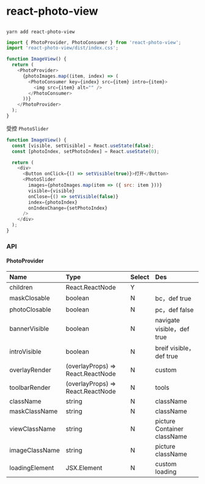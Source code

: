# react-photo-view




## 

    yarn add react-photo-view



```js
import { PhotoProvider, PhotoConsumer } from 'react-photo-view';
import 'react-photo-view/dist/index.css';

function ImageView() {
  return (
    <PhotoProvider>
      {photoImages.map((item, index) => (
        <PhotoConsumer key={index} src={item} intro={item}>
          <img src={item} alt="" />
        </PhotoConsumer>
      ))}
    </PhotoProvider>
  );
}
```

受控 `PhotoSlider`

```js
function ImageView() {
  const [visible, setVisible] = React.useState(false);
  const [photoIndex, setPhotoIndex] = React.useState(0);

  return (
    <div>
      <Button onClick={() => setVisible(true)}>打开</Button>
      <PhotoSlider
        images={photoImages.map(item => ({ src: item }))}
        visible={visible}
        onClose={() => setVisible(false)}
        index={photoIndex}
        onIndexChange={setPhotoIndex}
      />
    </div>
  );
}
```

### API

#### PhotoProvider

| Name           | Type                              | Select | Des                       |
| :------------- | :-------------------------------- | :--- | :------------------------- |
| children       | React.ReactNode                   | Y   |                            |
| maskClosable   | boolean                           | N   | bc，def true  |
| photoClosable  | boolean                           | N   | pc，def false |
| bannerVisible  | boolean                           | N   | navigate visible，def true  |
| introVisible   | boolean                           | N   | breif visible，def true    |
| overlayRender  | (overlayProps) => React.ReactNode | N   | custom                 |
| toolbarRender  | (overlayProps) => React.ReactNode | N   | tools               |
| className      | string                            | N   | className                  |
| maskClassName  | string                            | N   |  className             |
| viewClassName  | string                            | N   | picture Container className         |
| imageClassName | string                            | N   | picture className             |
| loadingElement | JSX.Element                       | N   | custom loading             |

